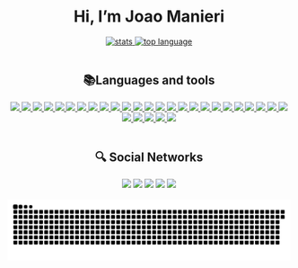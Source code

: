<div class="description" style="display: inline_block"; align="center">
    <h1> Hi, I’m Joao Manieri</h1>
    <a href="https://github.com/JoaoManierii">
     <img src="https://github-readme-stats.vercel.app/api?username=JoaoManierii&show_icons=true&theme=dark" alt="stats" height="180px">
     <img src="https://github-readme-stats.vercel.app/api/top-langs/?username=JoaoManierii&layout=compact&theme=dark" alt="top language" height="180px">
    </a>
</div>
<br>

<div class="languages" style="display: inline_block"; align="center">
  <h2>📚Languages and tools</h2>
  <a href="https://github.com/JoaoManierii">
 <!-- ☁️ Cloud & DevOps -->
<img src="https://skillicons.dev/icons?i=aws" />
<img src="https://skillicons.dev/icons?i=gcp" />
<img src="https://skillicons.dev/icons?i=azure" />
<img src="https://skillicons.dev/icons?i=cloudflare" />
<img src="https://skillicons.dev/icons?i=docker" />
<img src="https://skillicons.dev/icons?i=kubernetes" />
<img src="https://skillicons.dev/icons?i=nginx" />
<img src="https://skillicons.dev/icons?i=githubactions" />
<img src="https://skillicons.dev/icons?i=grafana" />
<img src="https://skillicons.dev/icons?i=linux" />
<!-- 🧠 Linguagens e Ciência de Dados / IA -->
<img src="https://skillicons.dev/icons?i=python" />
<img src="https://skillicons.dev/icons?i=ai" />
<img src="https://skillicons.dev/icons?i=solidity" />
<img src="https://skillicons.dev/icons?i=haskell" />
<img src="https://skillicons.dev/icons?i=lua" />
<img src="https://skillicons.dev/icons?i=c" />
<img src="https://skillicons.dev/icons?i=java" />

<!-- 🗄️ Bancos de Dados -->
<img src="https://skillicons.dev/icons?i=postgres" />
<img src="https://skillicons.dev/icons?i=mysql" />
<img src="https://skillicons.dev/icons?i=mongodb" />

<!-- ⚙️ Backend e Fullstack -->
<img src="https://skillicons.dev/icons?i=ts" />
<img src="https://skillicons.dev/icons?i=nodejs" />
<img src="https://skillicons.dev/icons?i=nestjs" />

<!-- 💻 Frontend -->
<img src="https://skillicons.dev/icons?i=react" />
<img src="https://skillicons.dev/icons?i=vue" />
<img src="https://skillicons.dev/icons?i=javascript" />
<img src="https://skillicons.dev/icons?i=html" />
<img src="https://skillicons.dev/icons?i=tailwind" />
<img src="https://skillicons.dev/icons?i=css" />

<!-- 🔧 Controle de Versão -->
<img src="https://skillicons.dev/icons?i=git" />
  </a>
</div>
<br>

<div class="social networks" style="display: inline_block"; align="center">
  <h2>🔍 Social Networks</h2>
  <a href="https://discord.gg/vulttur"><img src="https://img.shields.io/badge/Discord-7289DA?style=for-the-badge&logo=discord&logoColor=white"></a>
  <a href="https://www.youtube.com/channel/UCttSxoZyTNagwiMFB7KQnrg"><img src="https://img.shields.io/badge/YouTube-FF0000?style=for-the-badge&logo=youtube&logoColor=white"></a>
  <a href="https://www.twitch.tv/vulttur"><img src="https://img.shields.io/badge/Twitch-9146FF?style=for-the-badge&logo=twitch&logoColor=white"></a>
  <a href="https://open.spotify.com/user/manieri54320"><img src="https://img.shields.io/badge/Spotify-1ED760?style=for-the-badge&logo=spotify&logoColor=white"></a>
  <a href="https://www.instagram.com/joaomanieri_/"><img src="https://img.shields.io/badge/Instagram-E4405F?style=for-the-badge&logo=instagram&logoColor=white"></a>
</div>
<br>
<picture>
  <source
    media="(prefers-color-scheme: dark)"
    srcset="{YOUR IMAGE URL}/images/breakout-dark.svg"
  />
</picture>
<img src="https://github.com/JoaoManierii/JoaoManierii/blob/main/dist/github-snake-dark.svg" alt="Snake animation" style="max-width: 100%;" />
</div>
